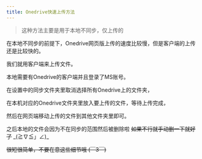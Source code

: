 ```yaml
---
title: Onedrive快速上传方法
---
```


> 这种方法主要是用于本地不同步，仅上传的

在本地不同步的前提下，Onedrive网页版上传的速度比较慢，但是客户端的上传还是比较快的。

我们就用客户端来上传文件。

本地需要有Onedrive的客户端并且登录了MS账号。

在设置中的同步文件夹里取消选择所有Onedrive上的文件夹，

在本机对应的Onedrive文件夹里放入要上传的文件，等待上传完成，

然后在网页端移动上传的文件到其他文件夹里即可。

之后本地的文件会因为不在同步的范围然后被删除‍啦 ~~如果不行就手动删一下就好了~~ \_(≧∇≦」∠)_

~~很短很简单，不要在意这些细节哦 ‍(￣3￣)~~